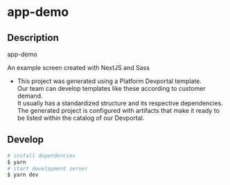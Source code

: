 # app-demo

## Description

app-demo


An example screen created with NextJS and Sass

- This project was generated using a Platform Devportal template. <br>
Our team can develop templates like these according to customer demand. <br>
It usually has a standardized structure and its respective dependencies. <br>
The generated project is configured with artifacts that make it ready to be listed within the catalog of our Devportal.

## Develop

```bash
# install dependencies
$ yarn
# start development server
$ yarn dev
```
